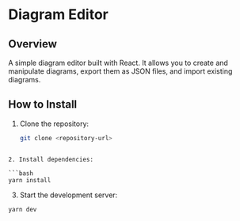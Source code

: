 # Diagram Editor

## Overview

A simple diagram editor built with React. It allows you to create and manipulate diagrams, export them as JSON files, and import existing diagrams.

## How to Install

1. Clone the repository:

   ```bash
   git clone <repository-url>
  ```

2. Install dependencies:

  ```bash
  yarn install
  ```

3. Start the development server:

  ```bash
  yarn dev
  ```

